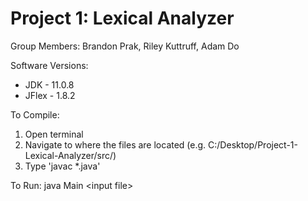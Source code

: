 # Project 1: Lexical Analyzer
Group Members: Brandon Prak, Riley Kuttruff, Adam Do

Software Versions:  
- JDK - 11.0.8  
- JFlex - 1.8.2
  
To Compile:
  1. Open terminal
  2. Navigate to where the files are located (e.g. C:/Desktop/Project-1-Lexical-Analyzer/src/)
  3. Type 'javac \*.java'

To Run: java Main \<input file\>
